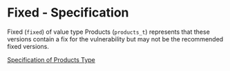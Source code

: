 # Fixed - Specification

Fixed (`fixed`) of value type Products (`products_t`) represents that these versions contain a fix for the vulnerability but may not be the recommended fixed versions.

[Specification of Products Type](types/products-spec.en.md)
